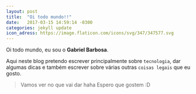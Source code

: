 ```yaml
---
layout: post
title:  "Oi todo mundo!!"
date:   2017-03-15 14:59:14 -0300
categories: jekyll update
icon_adress: https://image.flaticon.com/icons/svg/347/347577.svg
---
```

Oi todo mundo, eu sou o **Gabriel Barbosa**.

Aqui neste blog pretendo escrever principalmente sobre `tecnologia`, dar algumas dicas e também escrever sobre várias outras `coisas legais` que eu gosto.

>Vamos ver no que vai dar haha
>Espero que gostem :D
